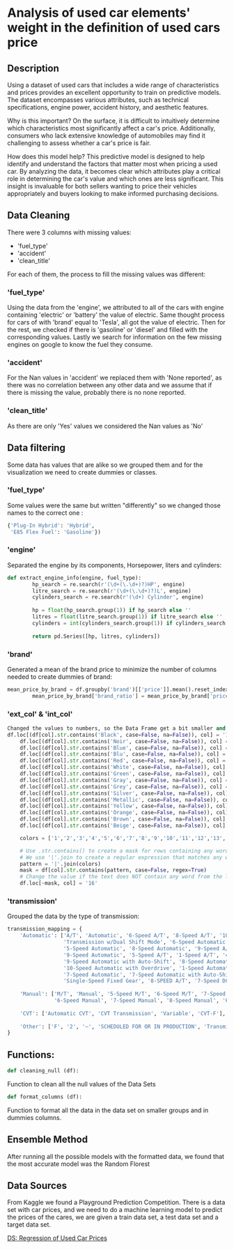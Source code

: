 

# Analysis of used car elements' weight in the definition of used cars price


## Description

Using a dataset of used cars that includes a wide range of characteristics and prices provides an excellent opportunity to train on predictive models. The dataset encompasses various attributes, such as technical specifications, engine power, accident history, and aesthetic features.

Why is this important?
On the surface, it is difficult to intuitively determine which characteristics most significantly affect a car's price. Additionally, consumers who lack extensive knowledge of automobiles may find it challenging to assess whether a car's price is fair.

How does this model help?
This predictive model is designed to help identify and understand the factors that matter most when pricing a used car. By analyzing the data, it becomes clear which attributes play a critical role in determining the car's value and which ones are less significant. This insight is invaluable for both sellers wanting to price their vehicles appropriately and buyers looking to make informed purchasing decisions.

## Data Cleaning


There were 3 columns with missing values:

 - 'fuel_type'
 - 'accident'
 - 'clean_title'

For each of them, the process to fill the missing values was different:

### 'fuel_type'

Using the data from the 'engine', we attributed to all of the cars with engine containing 'electric' or 'battery' the value of electric.
Same thought process for cars of with 'brand' equal to 'Tesla', all got the value of electric.
Then for the rest, we checked if there is 'gasoline' or 'diesel' and filled with the corresponding values.
Lastly we search for information on the few missing engines on google to know the fuel they consume.

### 'accident'

For the Nan values in 'accident' we replaced them with 'None reported', as there was no correlation between any other data and we assume that if there is missing the value, probably there is no none reported.

### 'clean_title'

As there are only 'Yes' values we considered the Nan values as 'No'




## Data filtering 

Some data has values that are alike so we grouped them and for the visualization we need to create dummies or classes. 

### 'fuel_type'
Some values were the same but written "differently" so we changed those names to the correct one :

```python
{'Plug-In Hybrid': 'Hybrid',
 'E85 Flex Fuel': 'Gasoline'})
```

### 'engine'
Separated the engine by its components, Horsepower, liters and cylinders:
```python
def extract_engine_info(engine, fuel_type):
        hp_search = re.search(r'(\d+(\.\d+)?)HP', engine)
        litre_search = re.search(r'(\d+(\.\d+)?)L', engine)
        cylinders_search = re.search(r'(\d+) Cylinder', engine)
        
        hp = float(hp_search.group(1)) if hp_search else ''
        litres = float(litre_search.group(1)) if litre_search else ''
        cylinders = int(cylinders_search.group(1)) if cylinders_search else ''
        
        return pd.Series([hp, litres, cylinders])
```



### 'brand'
Generated a mean of the brand price to minimize the number of columns needed to create  dummies of brand:
```python
mean_price_by_brand = df.groupby('brand')[['price']].mean().reset_index().sort_values(by='price', ascending=False)
        mean_price_by_brand['brand_ratio'] = mean_price_by_brand['price']/mean_price_by_brand.iloc[-1,-1]
```

### 'ext_col' & 'int_col'
```python
Changed the values to numbers, so the Data Frame get a bit smaller and easier to compute:
df.loc[(df[col].str.contains('Black', case=False, na=False)), col] = '1'
    df.loc[(df[col].str.contains('Noir', case=False, na=False)), col] = '2'
    df.loc[(df[col].str.contains('Blue', case=False, na=False)), col] = '3'
    df.loc[(df[col].str.contains('Blu', case=False, na=False)), col] = '4'
    df.loc[(df[col].str.contains('Red', case=False, na=False)), col] = '5'
    df.loc[(df[col].str.contains('White', case=False, na=False)), col] = '6'
    df.loc[(df[col].str.contains('Green', case=False, na=False)), col] = '7'
    df.loc[(df[col].str.contains('Gray', case=False, na=False)), col] = '8'
    df.loc[(df[col].str.contains('Grey', case=False, na=False)), col] = '9'
    df.loc[(df[col].str.contains('Silver', case=False, na=False)), col] = '10'
    df.loc[(df[col].str.contains('Metallic', case=False, na=False)), col] = '11'
    df.loc[(df[col].str.contains('Yellow', case=False, na=False)), col] = '12'
    df.loc[(df[col].str.contains('Orange', case=False, na=False)), col] = '13'
    df.loc[(df[col].str.contains('Brown', case=False, na=False)), col] = '14'
    df.loc[(df[col].str.contains('Beige', case=False, na=False)), col] = '15'

    colors = ['1','2','3','4','5','6','7','8','9','10','11','12','13','14','15']

    # Use .str.contains() to create a mask for rows containing any word from words_list
    # We use '|'.join to create a regular expression that matches any word in words_list
    pattern = '|'.join(colors)
    mask = df[col].str.contains(pattern, case=False, regex=True)
    # Change the value if the text does NOT contain any word from the list
    df.loc[~mask, col] = '16'
```    


### 'transmission' 
Grouped the data by the type of transmission:

```python
transmission_mapping = {
    'Automatic': ['A/T', 'Automatic', '6-Speed A/T', '8-Speed A/T', '10-Speed Automatic', 
                  'Transmission w/Dual Shift Mode', '6-Speed Automatic', '7-Speed A/T', 
                  '5-Speed Automatic', '8-Speed Automatic', '9-Speed A/T', '10-Speed A/T', 
                  '9-Speed Automatic', '5-Speed A/T', '1-Speed A/T', '4-Speed A/T',
                  '9-Speed Automatic with Auto-Shift', '8-Speed Automatic with Auto-Shift', 
                  '10-Speed Automatic with Overdrive', '1-Speed Automatic', '2-Speed Automatic', 
                  '7-Speed Automatic', '7-Speed Automatic with Auto-Shift', '6-Speed Automatic with Auto-Shift',
                  'Single-Speed Fixed Gear', '8-SPEED A/T', '7-Speed DCT Automatic', '2-Speed A/T', '4-Speed Automatic'],
    
    'Manual': ['M/T', 'Manual', '5-Speed M/T', '6-Speed M/T', '7-Speed M/T', 
               '6-Speed Manual', '7-Speed Manual', '8-Speed Manual', '6 Speed Mt', '7-Speed'],
    
    'CVT': ['Automatic CVT', 'CVT Transmission', 'Variable', 'CVT-F'],
    
    'Other': ['F', '2', '–', 'SCHEDULED FOR OR IN PRODUCTION', 'Transmission Overdrive Switch']
}

```

## Functions:

```python
def cleaning_null (df):
```
Function to clean all the null values of the Data Sets

```python
def format_columns (df):
```
Function to format all the data in the data set on smaller groups and in dummies columns.


## Ensemble Method 

After running all the possible models with the formatted data, we found that the most accurate model was the Random Florest  



## Data Sources

From Kaggle we found a Playground Prediction Competition. There is a data set with car prices, and we need to do a machine learning  model to predict the prices of the cares, we are given a train data set, a test data set and a target data set.

[DS:  Regression of Used Car Prices ](https://www.kaggle.com/competitions/playground-series-s4e9/leaderboard)

